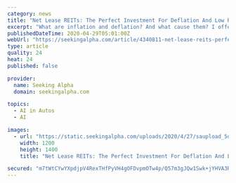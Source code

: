 ```yaml
---
category: news
title: "Net Lease REITs: The Perfect Investment For Deflation And Low Rates"
excerpt: "What are inflation and deflation? And what cause them? I offer an explanation that forms the basis for the rest of the article. Five underlying economic forces"
publishedDateTime: 2020-04-29T05:01:00Z
webUrl: "https://seekingalpha.com/article/4340811-net-lease-reits-perfect-investment-for-deflation-and-low-rates"
type: article
quality: 24
heat: 24
published: false

provider:
  name: Seeking Alpha
  domain: seekingalpha.com

topics:
  - AI in Autos
  - AI

images:
  - url: "https://static.seekingalpha.com/uploads/2020/4/27/saupload_5da4a1aaa60cc.image.jpg"
    width: 1200
    height: 1400
    title: "Net Lease REITs: The Perfect Investment For Deflation And Low Rates"

secured: "m7tWtCYwYXpdjpV4RexTHfPyVH4gOFDvpmOTw4p/Q57m3gJQw1Swk+jYHVA3RmtnQGo2YKML1vVVSRYSrP/MAl4qoXQSIEim21c5GMom4ZMUDoVy5Xywh1rr+MmM/ojIdo5b7AvZAs2BxBbb/xftEjKG2/j3uqdpt/Qo7Sqnmw0vOjrJnc3dYXBn2DTEeEuWfqNs7pkZUiklsTDNxd7lXRcHHdD34B/KlkJzTh5apy8OMuRAi+2v6jtKd8NhB34IaKFEwwMYx3gimW+AaQIIvH3L4cRYz8an5X6UkDdnEy7unLDNa7ZVTr1iZZF3r2VgsTOVhWIhB55wGVWtZmN0bPl0SzvH3ErRvW81KWp/eNazcCQkqIHS8Hcv48qYn/radoEHZD3lc4XSrPOEdGBTms/HOYnmQiF1ZKulCgwl89+SXKLjqaTRhJhSt6Wp1RC7L7xgML5Y+zu6U85MqPeCqwUOOntohVw29ou4j57e+A4=;/b+jpn+hulq3GV4iO/SYsA=="
---
```


